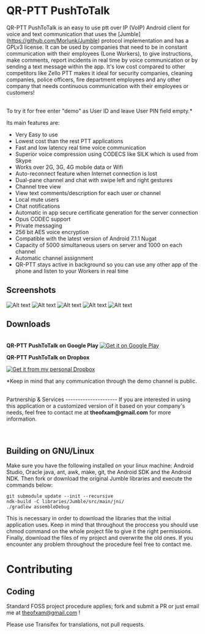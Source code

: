 QR-PTT PushToTalk
=======

QR-PTT PushToTalk is an easy to use ptt over IP (VoIP) Android client for voice and text communication that uses the [Jumble] (https://github.com/Morlunk/Jumble) protocol implementation and has a GPLv3 license. It can be used by companies that need to be in constant communication with their employees (Lone Workers), to give instructions, make comments, report incidents in real time by voice communication or by sending a text message within the app. It's low cost compared to other competitors like Zello PTT makes it ideal for security companies, cleaning companies, police officers, fire department employees and any other company that needs continuous communication with their employees or customers!

<br/>To try it for free enter "demo" as User ID and leave User PIN field empty.*

Its main features are:
- Very Easy to use
- Lowest cost than the rest PTT applications
- Fast and low latency real time voice communication
- Superior voice compression using CODECS like SILK which is used from Skype
- Works over 2G, 3G, 4G mobile data or Wifi
- Auto-reconnect feature when Internet connection is lost
- Dual-pane channel and chat with swipe left and right gestures
- Channel tree view
- View text comments/description for each user or channel
- Local mute users
- Chat notifications
- Automatic in app secure certificate generation for the server connection
- Opus CODEC support
- Private messaging
- 256 bit AES voice encryption
- Compatible with the latest version of Android 7.1.1 Nugat
- Capacity of 5000 simultaneous users on server and 1000 on each channel
- Automatic channel assignment
- QR-PTT stays active in background so you can use any other app of the phone and listen to your Workers in real time

Screenshots
---------------------
![Alt text](https://lh3.googleusercontent.com/nwebABvFzlRV1xIDKBEeVnnSbZD_dFUfcLice1J3HSJBJ1MXyYTS3GEF_c-_XIiTXFU=h400-rw "Optional title1") ![Alt text](https://lh3.googleusercontent.com/BzedgAWLHVwCtFyB8QI94XLFDq9Ip4RlGJGcBhbZ64U9tH1uWbV0pS14QR1bNvuD3Baf=h400-rw "Optional title2") 
![Alt text](https://lh3.googleusercontent.com/VnlCirO71n56qk9oqKdIHU9145zY00vCVKeGnhuA9x48NeG_LRqwly6eKEWvhFR4g3F0=h400-rw "Optional title3") ![Alt text](https://lh3.googleusercontent.com/Yf2u-e4LhKOoFL0msajz6BLq31Twdi0vODvkl0rZ4NZ7Pj--o95H_42_jfeuaYAI7NQ=h400-rw "Optional title4")
![Alt text](https://lh3.googleusercontent.com/HMOqNl-MK1hNUbYjCtBR-h2nCtyckvcSTa10h6bY3vjZMmvhHQKHncl0Jtv4AMs8meQ=h400-rw "Optional title5")





Downloads
---------------------
<br />
<strong>QR-PTT PushToTalk on Google Play</strong>

<a href="https://play.google.com/store/apps/details?id=com.terracom.qrpttbeta.free&hl=en">
  <img alt="Get it on Google Play" src="https://developer.android.com/images/brand/en_generic_rgb_wo_45.png" />
</a>

<br />


<strong>QR-PTT PushToTalk on Dropbox </strong>

<a href="https://dl.dropboxusercontent.com/u/25024443/QR-PTT PushToTalk.apk">
  <img alt="Get it from my personal Dropbox" src="https://cf.dropboxstatic.com/static/images/index/logo-vflme-Gvg.png" />
</a>

<br/>

*Keep in mind that any communication through the demo channel is public. 


<br/>
Partnership & Services
---------------------
If you are interested in using this application or a customized version of it based on your company's needs, feel free to contact me at <b>theofxam@gmail.com</b> for more information.
<br/>
<br/>
<br/>


Building on GNU/Linux
---------------------

Make sure you have the following installed on your linux machine: Android Studio, Oracle java,
ant, awk, make, git, the Android SDK and the Android NDK. Then fork or download the original Jumble libraries and execute the commands below:

    git submodule update --init --recursive
    ndk-build -C libraries/Jumble/src/main/jni/
    ./gradlew assembleDebug

This is necessary in order to download the libraries that the initial application uses.
Keep in mind that throughout the proccess you should use chmod command on the whole project file
to give it the right permissions. Finally, download the files of my project and overwrite the old
ones. If you encounter any problem throughout the procedure feel free to contact me.


Contributing	
============

Coding
------

Standard FOSS project procedure applies; fork and submit a PR or just email me at theofxam@gmail.com !

Please use Transifex for translations, not pull requests.
